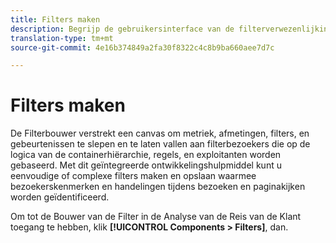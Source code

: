 ```yaml
---
title: Filters maken
description: Begrijp de gebruikersinterface van de filterverwezenlijking.
translation-type: tm+mt
source-git-commit: 4e16b374849a2fa30f8322c4c8b9ba660aee7d7c

---
```



# Filters maken

De Filterbouwer verstrekt een canvas om metriek, afmetingen, filters, en gebeurtenissen te slepen en te laten vallen aan filterbezoekers die op de logica van de containerhiërarchie, regels, en exploitanten worden gebaseerd. Met dit geïntegreerde ontwikkelingshulpmiddel kunt u eenvoudige of complexe filters maken en opslaan waarmee bezoekerskenmerken en handelingen tijdens bezoeken en paginakijken worden geïdentificeerd.

Om tot de Bouwer van de Filter in de Analyse van de Reis van de Klant toegang te hebben, klik **[!UICONTROL Components > Filters]**, dan.

